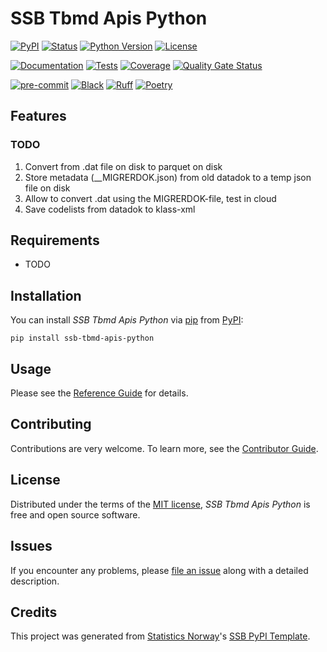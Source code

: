 # SSB Tbmd Apis Python

[![PyPI](https://img.shields.io/pypi/v/ssb-tbmd-apis-python.svg)][pypi status]
[![Status](https://img.shields.io/pypi/status/ssb-tbmd-apis-python.svg)][pypi status]
[![Python Version](https://img.shields.io/pypi/pyversions/ssb-tbmd-apis-python)][pypi status]
[![License](https://img.shields.io/pypi/l/ssb-tbmd-apis-python)][license]

[![Documentation](https://github.com/statisticsnorway/ssb-tbmd-apis-python/actions/workflows/docs.yml/badge.svg)][documentation]
[![Tests](https://github.com/statisticsnorway/ssb-tbmd-apis-python/actions/workflows/tests.yml/badge.svg)][tests]
[![Coverage](https://sonarcloud.io/api/project_badges/measure?project=statisticsnorway_ssb-tbmd-apis-python&metric=coverage)][sonarcov]
[![Quality Gate Status](https://sonarcloud.io/api/project_badges/measure?project=statisticsnorway_ssb-tbmd-apis-python&metric=alert_status)][sonarquality]

[![pre-commit](https://img.shields.io/badge/pre--commit-enabled-brightgreen?logo=pre-commit&logoColor=white)][pre-commit]
[![Black](https://img.shields.io/badge/code%20style-black-000000.svg)][black]
[![Ruff](https://img.shields.io/endpoint?url=https://raw.githubusercontent.com/astral-sh/ruff/main/assets/badge/v2.json)](https://github.com/astral-sh/ruff)
[![Poetry](https://img.shields.io/endpoint?url=https://python-poetry.org/badge/v0.json)][poetry]

[pypi status]: https://pypi.org/project/ssb-tbmd-apis-python/
[documentation]: https://statisticsnorway.github.io/ssb-tbmd-apis-python
[tests]: https://github.com/statisticsnorway/ssb-tbmd-apis-python/actions?workflow=Tests

[sonarcov]: https://sonarcloud.io/summary/overall?id=statisticsnorway_ssb-tbmd-apis-python
[sonarquality]: https://sonarcloud.io/summary/overall?id=statisticsnorway_ssb-tbmd-apis-python
[pre-commit]: https://github.com/pre-commit/pre-commit
[black]: https://github.com/psf/black
[poetry]: https://python-poetry.org/

## Features

### TODO
1. Convert from .dat file on disk to parquet on disk
1. Store metadata (\_\_MIGRERDOK.json) from old datadok to a temp json file on disk
1. Allow to convert .dat using the MIGRERDOK-file, test in cloud
1. Save codelists from datadok to klass-xml


## Requirements

- TODO

## Installation

You can install _SSB Tbmd Apis Python_ via [pip] from [PyPI]:

```console
pip install ssb-tbmd-apis-python
```

## Usage

Please see the [Reference Guide] for details.

## Contributing

Contributions are very welcome.
To learn more, see the [Contributor Guide].

## License

Distributed under the terms of the [MIT license][license],
_SSB Tbmd Apis Python_ is free and open source software.

## Issues

If you encounter any problems,
please [file an issue] along with a detailed description.

## Credits

This project was generated from [Statistics Norway]'s [SSB PyPI Template].

[statistics norway]: https://www.ssb.no/en
[pypi]: https://pypi.org/
[ssb pypi template]: https://github.com/statisticsnorway/ssb-pypitemplate
[file an issue]: https://github.com/statisticsnorway/ssb-tbmd-apis-python/issues
[pip]: https://pip.pypa.io/

<!-- github-only -->

[license]: https://github.com/statisticsnorway/ssb-tbmd-apis-python/blob/main/LICENSE
[contributor guide]: https://github.com/statisticsnorway/ssb-tbmd-apis-python/blob/main/CONTRIBUTING.md
[reference guide]: https://statisticsnorway.github.io/ssb-tbmd-apis-python/reference.html
